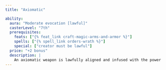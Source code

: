 ```yaml
---
title: "Axiomatic"

ability:
  aura: "Moderate evocation [lawful]"
  casterLevel: "7th"
  prerequisites:
    feats: ["{% feat_link craft-magic-arms-and-armor %}"]
    spells: ["{% spell_link orders-wrath %}"]
    special: ["creator must be lawful"]
  price: "+2 bonus"
  description: |
    An axiomatic weapon is lawfully aligned and infused with the power of law. It makes the weapon law-aligned and thus bypasses the corresponding damage reduction. It deals an extra 2d6 points of damage against all of chaotic alignment. It bestows one negative level on any chaotic creature attempting to wield it. The negative level remains as long as the weapon is in hand and disappears when the weapon is no longer wielded. This negative level never results in actual level loss, but it cannot be overcome in any way (including {% spell_link restoration %} spells) while the weapon is wielded. Bows, crossbows, and slings so crafted bestow the lawful power upon their ammunition.
---
```

